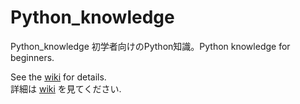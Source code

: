# Python_knowledge
Python_knowledge 初学者向けのPython知識。Python knowledge for beginners.

See the [wiki](https://github.com/Hiroyuki-Moriya/Python_knowledge/wiki) for details.  
詳細は [wiki](https://github.com/Hiroyuki-Moriya/Python_knowledge/wiki) を見てください.  
